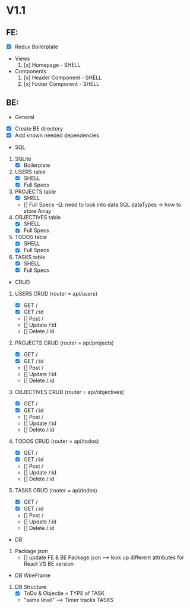 # V1.1
    
## FE: 
- [x] Redux Boilerplate
- Views
    1) [x] Homepage - SHELL
- Components
    1) [x] Header Component - SHELL
    2) [x] Footer Component - SHELL
    
## BE:
- General
- [x] Create BE directory
- [x] Add known needed dependencies

- SQL
1) SQLite
    - [x] Boilerplate
2) USERS table
    - [x] SHELL
    - [x] Full Specs
3) PROJECTS table
    - [x] SHELL
    - [] Full Specs
        -Q: need to look into data SQL dataTypes -> how to store Array
4) OBJECTIVES table
    - [x] SHELL
    - [x] Full Specs
5) TODOS table
    - [x] SHELL
    - [x] Full Specs
6) TASKS table
    - [x] SHELL
    - [x] Full Specs

- CRUD
1) USERS CRUD (router = api/users)
    - [x] GET / 
    - [x] GET /:id 
    - [] Post /
    - [] Update /:id 
    - [] Delete /:id 

2) PROJECTS CRUD (router = api/projects)
    - [x] GET / 
    - [x] GET /:id 
    - [] Post /
    - [] Update /:id 
    - [] Delete /:id 
3) OBJECTIVES CRUD (router = api/objectives)
    - [x] GET / 
    - [x] GET /:id 
    - [] Post /
    - [] Update /:id 
    - [] Delete /:id 
4) TODOS CRUD (router = api/todos)
    - [x] GET / 
    - [x] GET /:id 
    - [] Post /
    - [] Update /:id 
    - [] Delete /:id 
5) TASKS CRUD (router = api/todos)
    - [x] GET / 
    - [x] GET /:id 
    - [] Post /
    - [] Update /:id 
    - [] Delete /:id 

- DB 
1) Package.json 
    - [] update FE & BE Package.json --> look up different attributes for React VS BE version

- DB WireFrame
1) DB Structure
    - [x] ToDo & Objectie = TYPE of TASK 
    - "same level" --> Timer tracks TASKS


